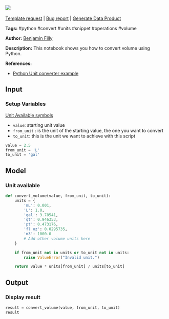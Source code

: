 <a href="https://app.naas.ai/user-redirect/naas/downloader?url=https://raw.githubusercontent.com/jupyter-naas/awesome-notebooks/master/Python/Python_Convert_volume.ipynb" target="_parent"><img src="https://naasai-public.s3.eu-west-3.amazonaws.com/Open_in_Naas_Lab.svg"/></a><br><br><a href="https://github.com/jupyter-naas/awesome-notebooks/issues/new?assignees=&labels=&template=template-request.md&title=Tool+-+Action+of+the+notebook+">Template request</a> | <a href="https://github.com/jupyter-naas/awesome-notebooks/issues/new?assignees=&labels=bug&template=bug_report.md&title=Python+-+Convert+volume:+Error+short+description">Bug report</a> | <a href="https://app.naas.ai/user-redirect/naas/downloader?url=https://raw.githubusercontent.com/jupyter-naas/awesome-notebooks/master/Naas/Naas_Start_data_product.ipynb" target="_parent">Generate Data Product</a>

**Tags:** #python #convert #units #snippet #operations #volume

**Author:** [Benjamin Filly](https://www.linkedin.com/in/benjamin-filly-05427727a/)

**Description:** This notebook shows you how to convert volume using Python.

**References:**
- [Python Unit converter example](https://stackoverflow.com/questions/32091117/simple-unit-converter-in-python)

## Input

### Setup Variables
[Unit Available symbols](https://github.com/Benjifilly/My_notebooks/wiki/Unit-symbols#volume--category-volume)
- `value`: starting unit value
- `from_unit` : is the unit of the starting value, the one you want to convert
- `to_unit`: this is the unit we want to achieve with this script


```python
value = 2.5
from_unit = 'L'
to_unit = 'gal'
```

## Model

### Unit available


```python
def convert_volume(value, from_unit, to_unit):
    units = {
        'mL': 0.001,
        'L': 1.0,
        'gal': 3.78541,
        'qt': 0.946353,
        'pt': 0.473176,
        'fl oz': 0.0295735,
        'm3': 1000.0
        # Add other volume units here
    }

    if from_unit not in units or to_unit not in units:
        raise ValueError("Invalid unit.")

    return value * units[from_unit] / units[to_unit]
```

## Output

### Display result


```python
result = convert_volume(value, from_unit, to_unit)
result
```

 
